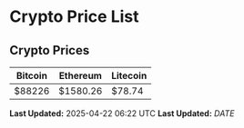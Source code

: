 # Crypto Price List

## Crypto Prices
| Bitcoin | Ethereum | Litecoin |
| ------- | -------- | -------- |
| $88226 | $1580.26 | $78.74 |
**Last Updated:** 2025-04-22 06:22 UTC
**Last Updated:** $DATE$
